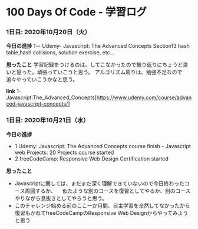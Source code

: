 # 100 Days Of Code - 学習ログ
### 1日目: 2020年10月20日（火）

**今日の進捗**
 1－ Udemy- Javascript: The Advanced Concepts Section13
         hash table,hash collisions, solution exercise, etc...
         
**思ったこと**
  学習記録をつけるのは、してこなかったので振り返りにちょうど良いと思った。頑張っていこうと思う。
  アルゴリズム周りは、勉強不足なので追々やっていこうかなと思う。
  
**link**
1-Javascript:The_Advanced_Concepts[https://www.udemy.com/course/advanced-javascript-concepts/]

### 1日目: 2020年10月21日（水）

**今日の進捗**
 - 1 Udemy: Javascript: The Advanced Concepts course finish
           - Javascript web Projects: 20 Projects course started 
 - 2 freeCodeCamp: Responsive Web Design Certification started
 
 **思ったこと**
  - Javascriptに関しては、まだまだ深く理解できていないので今日終わったコース周回するか、
  　似たような別のコースを復習としてやるか、別のコースやりながら息抜きとしてやろうと思う。
  - このチャレンジ始める前のここ一か月間、自主学習を全然してなかったから復習もかねてfreeCodeCampのResponsive Web Designからやってみようと思う

